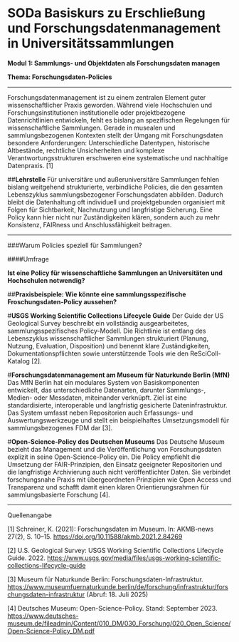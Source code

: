 <!--
*titel:
*author:in/urheber:in: Rebekka Reichert
*author:in/urheber:in: Canan Hastik
orcid: https://orcid.org/0009-0006-8283-3234
email: SODa@sammlungen.io
*lizenz: cc by
lizenzlink: https://creativecommons.org/
*persistenter OER link: 
language: DE
version:  v1
beschreibung: 
format: SODaBasiskurs Workshop 
modultitel: Elemente und Ziele von FDM-Policies
modul: Modul 1
einheitstitel: Elemente und Ziele von FDM-Policies
eiheit: Einheit 4
lernziel: Lernende können die Elemente und Ziele von Forschungsdaten-Policies benennen.
LZ-ID: LZ-ID 01_004_0058
baustein: Baustein4.3
zielgruppe: https://zenodo.org/records/15574575
gestaltungsprinzip: Problemorientiertes Lernen und Peer Learning
keywords: ???
erstellungsdatum: 

technische metadaten:
medientyp: text
dateiformat: .md
dauer: 
größe:
software: Web
icon: https://raw.githubusercontent.com/chastik/SODa-Basiskurs/main/img/SODa-Logo_full.svg
icon: https://github.com/chastik/SODa-Basiskurs/blob/main/img/SODa-Logo_full.svg


link:    https://raw.githubusercontent.com/chastik/SODa-Basiskurs/refs/heads/main/soda.css
 

-->

# SODa Basiskurs zu Erschließung und Forschungsdatenmanagement in Universitätssammlungen

**Modul 1: Sammlungs- und Objektdaten als Forschungsdaten managen**

**Thema: Forschungsdaten-Policies**

--- 

Forschungsdatenmanagement ist zu einem zentralen Element guter wissenschaftlicher Praxis geworden. Während viele Hochschulen und Forschungsinstitutionen institutionelle oder projektbezogene Datenrichtlinien entwickeln, fehlt es bislang an spezifischen Regelungen für wissenschaftliche Sammlungen. Gerade in musealen und sammlungsbezogenen Kontexten stellt der Umgang mit Forschungsdaten besondere Anforderungen: Unterschiedliche Datentypen, historische Altbestände, rechtliche Unsicherheiten und komplexe Verantwortungsstrukturen erschweren eine systematische und nachhaltige Datenpraxis. [1]

##**Lehrstelle**
Für universitäre und außeruniversitäre Sammlungen fehlen bislang weitgehend strukturierte, verbindliche Policies, die den gesamten Lebenszyklus sammlungsbezogener Forschungsdaten abbilden. Dadurch bleibt die Datenhaltung oft individuell und projektgebunden organisiert mit Folgen für Sichtbarkeit, Nachnutzung und langfristige Sicherung. Eine Policy kann hier nicht nur Zuständigkeiten klären, sondern auch zu mehr Konsistenz, FAIRness und Anschlussfähigkeit beitragen.

--- 

###Warum Policies speziell für Sammlungen?

####Umfrage

**Ist eine Policy für wissenschaftliche Sammlungen an Universitäten und Hochschulen notwendig?** 

##**Praxisbeispiele: Wie könnte eine sammlungsspezifische Froschungsdaten-Policy aussehen?**

#**USGS Working Scientific Collections Lifecycle Guide**
Der Guide der US Geological Survey beschreibt ein vollständig ausgearbeitetes, sammlungsspezifisches Policy-Modell. Die Richtlinie ist entlang des Lebenszyklus wissenschaftlicher Sammlungen strukturiert (Planung, Nutzung, Evaluation, Disposition) und benennt klare Zuständigkeiten, Dokumentationspflichten sowie unterstützende Tools wie den ReSciColl-Katalog [2].

#**Forschungsdatenmanagement am Museum für Naturkunde Berlin (MfN)**
Das MfN Berlin hat ein modulares System von Basiskomponenten entwickelt, das unterschiedliche Datenarten, darunter Sammlungs-, Medien- oder Messdaten, miteinander verknüpft. Ziel ist eine standardisierte, interoperable und langfristig gesicherte Dateninfrastruktur. Das System umfasst neben Repositorien auch Erfassungs- und Auswertungswerkzeuge und stellt ein beispielhaftes Umsetzungsmodell für sammlungsbezogenes FDM dar [3].

#**Open-Science-Policy des Deutschen Museums**
Das Deutsche Museum bezieht das Management und die Veröffentlichung von Forschungsdaten explizit in seine Open-Science-Policy ein. Die Policy empfiehlt die Umsetzung der FAIR-Prinzipien, den Einsatz geeigneter Repositorien und die langfristige Archivierung auch nicht veröffentlichter Daten. Sie verbindet forschungsnahe Praxis mit übergeordneten Prinzipien wie Open Access und Transparenz und schafft damit einen klaren Orientierungsrahmen für sammlungsbasierte Forschung [4].


-----------
Quellenangabe

[1] Schreiner, K. (2021): Forschungsdaten im Museum. In: AKMB-news 27(2), S. 10–15. https://doi.org/10.11588/akmb.2021.2.84269

[2] U.S. Geological Survey: USGS Working Scientific Collections Lifecycle Guide. 2022. https://www.usgs.gov/media/files/usgs-working-scientific-collections-lifecycle-guide

[3] Museum für Naturkunde Berlin: Forschungsdaten-Infrastruktur. https://www.museumfuernaturkunde.berlin/de/forschung/infrastruktur/forschungsdaten-infrastruktur (Abruf: 18. Juli 2025)

[4] Deutsches Museum: Open-Science-Policy. Stand: September 2023. https://www.deutsches-museum.de/fileadmin/Content/010_DM/030_Forschung/020_Open_Science/Open-Science-Policy_DM.pdf


